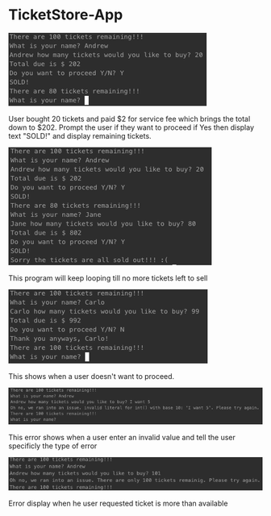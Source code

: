# TicketStore-App

![](SoldTickets.png)


User bought 20 tickets and paid $2 for service fee which brings the total down to $202. Prompt the user if they want to proceed if Yes then display text "SOLD!" and display remaining tickets. 


![](SoldOutAllTickets.png)

This program will keep looping till no more tickets left to sell


![](validationForNo.png)

This shows when a user doesn't want to proceed. 


![](InvalidTicketValue.png)

This error shows when a user enter an invalid value and tell the user specificly the type of error 


![](ErrorExceedMaxValue.png)

Error display when he user requested ticket is more than available
